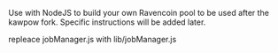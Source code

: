 Use with NodeJS to build your own Ravencoin pool to be used after the kawpow fork. Specific instructions will be added later.

repleace jobManager.js with lib/jobManager.js
